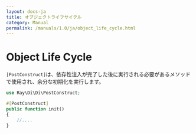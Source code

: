 ```yaml
---
layout: docs-ja
title: オブジェクトライフサイクル
category: Manual
permalink: /manuals/1.0/ja/object_life_cycle.html
---
```

# Object Life Cycle

`[PostConstruct]`は、依存性注入が完了した後に実行される必要があるメソッドで使用され、余分な初期化を実行します。

```php
use Ray\Di\Di\PostConstruct;
```
```php
#[PostConstruct]
public function init()
{
    //....
}
```
